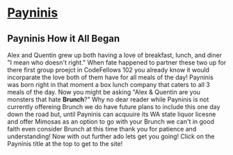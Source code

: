 # [**Payninis**](Index.html)

## **Payninis How it All Began**
Alex and Quentin grew up both having a love of breakfast, lunch, and diner "I mean who doesn't right." When fate happened to partner these two up for there first group proejct in CodeFellows 102 you already know it would incorparate the love both of them have for all meals of the day! Payninis was born right in that moment a box lunch company that caters to all 3 meals of the day. Now you might be asking "Alex & Quentin are you monsters that hate **Brunch**?" Why no dear reader while Payninis is not currently offereing Brunch we do have future plans to include this one day down the road but, until Payninis can acquuire its WA state liquor licesne and offer Mimosas as an option to go with your Brunch we can't in good faith even consider Brunch at this time thank you for patience and understanding! Now with out further ado lets get you going! Click on the Payninis title at the top to get to the site!

